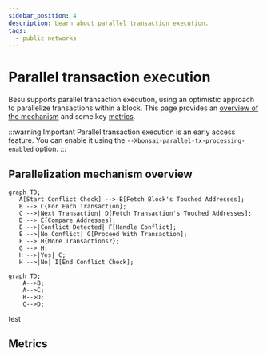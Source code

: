 ```yaml
---
sidebar_position: 4
description: Learn about parallel transaction execution.
tags:
  - public networks
---
```


# Parallel transaction execution

Besu supports parallel transaction execution, using an optimistic approach to
parallelize transactions within a block.
This page provides an [overview of the mechanism](#parallelization-mechanism-overview)
and some key [metrics](#metrics).

:::warning Important
Parallel transaction execution is an early access feature.
You can enable it using the `--Xbonsai-parallel-tx-processing-enabled` option.
:::

## Parallelization mechanism overview

```mermaid
graph TD;
   A[Start Conflict Check] --> B[Fetch Block's Touched Addresses];
   B --> C{For Each Transaction};
   C -->|Next Transaction| D[Fetch Transaction's Touched Addresses];
   D --> E{Compare Addresses};
   E -->|Conflict Detected| F[Handle Conflict];
   E -->|No Conflict| G[Proceed With Transaction];
   F --> H{More Transactions?};
   G --> H;
   H -->|Yes| C;
   H -->|No| I[End Conflict Check];
```

```mermaid
graph TD;
    A-->B;
    A-->C;
    B-->D;
    C-->D;
```

test

## Metrics